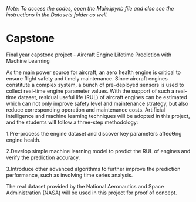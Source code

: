 *Note: To access the codes, open the Main.ipynb file and also see the instructions in the Datasets folder as well.*

# Capstone
Final year capstone project - Aircraft Engine Lifetime Prediction with Machine Learning

As the main power source for aircraft, an aero health engine is critical to ensure flight safety and timely maintenance. Since aircraft engines constitute a complex system, a bunch of pre-deployed sensors is used to collect real-time engine parameter values. With the support of such a real-time dataset, residual useful life (RUL) of aircraft engines can be estimated which can not only improve safety level and maintenance strategy, but also reduce corresponding operation and maintenance costs. Artificial intelligence and machine learning techniques will be adopted in this project, and the students will follow a three-step methodology:

1.Pre-process the engine dataset and discover key parameters affecƟng engine health.

2.Develop simple machine learning model to predict the RUL of engines and verify the prediction accuracy.

3.Introduce other advanced algorithms to further improve the prediction performance, such as involving time series analysis.

The real dataset provided by the National Aeronautics and Space Administration (NASA) will be used in this project for proof of concept.
